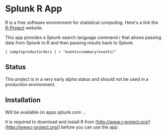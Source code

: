 Splunk R App
===
R is a free software environment for statistical computing.
Here's a link the [R-Project](http://www.r-project.org/) website.

This app provides a Splunk search language command *r* that allows passing
data from Splunk to R and then passing results back to Splunk.

    | sampleproductorders | r "events=summary(events)"

Status
---
This project is in a very early alpha status and should not be used in a
production environment.

Installation
---
Will be available on apps.splunk.com ...

It is required to download and install R from
[http://www.r-project.org/](http://www.r-project.org/)
before you can use the app.